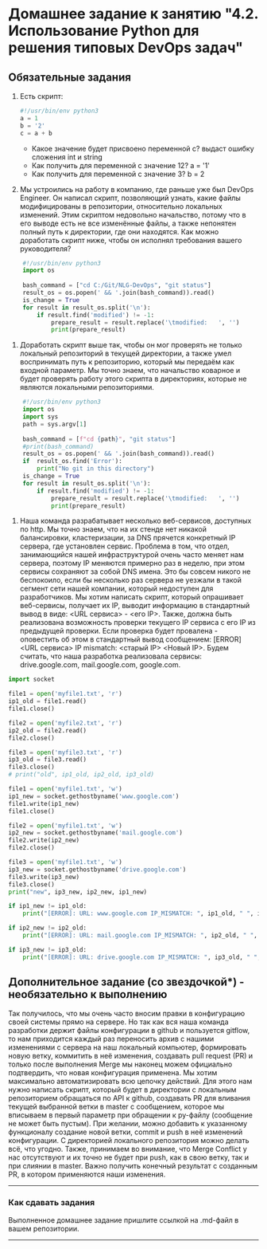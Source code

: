 # Домашнее задание к занятию "4.2. Использование Python для решения типовых DevOps задач"

## Обязательные задания

1. Есть скрипт:
	```python
    #!/usr/bin/env python3
	a = 1
	b = '2'
	c = a + b
	```
	* Какое значение будет присвоено переменной c? выдаст ошибку сложения int и string
	* Как получить для переменной c значение 12? a = '1'
	* Как получить для переменной c значение 3? b = 2

1. Мы устроились на работу в компанию, где раньше уже был DevOps Engineer. Он написал скрипт, позволяющий узнать, какие файлы модифицированы в репозитории, относительно локальных изменений. Этим скриптом недовольно начальство, потому что в его выводе есть не все изменённые файлы, а также непонятен полный путь к директории, где они находятся. Как можно доработать скрипт ниже, чтобы он исполнял требования вашего руководителя?

```python
	#!/usr/bin/env python3
	import os
	
	bash_command = ["cd C:/Git/NLG-DevOps", "git status"]
	result_os = os.popen(' && '.join(bash_command)).read()
	is_change = True
	for result in result_os.split('\n'):
		if result.find('modified') != -1:
			prepare_result = result.replace('\tmodified:   ', '')
			print(prepare_result)
```
1. Доработать скрипт выше так, чтобы он мог проверять не только локальный репозиторий в текущей директории, а также умел воспринимать путь к репозиторию, который мы передаём как входной параметр. Мы точно знаем, что начальство коварное и будет проверять работу этого скрипта в директориях, которые не являются локальными репозиториями.
```python
	#!/usr/bin/env python3
	import os
	import sys
	path = sys.argv[1]
	
	bash_command = [f"cd {path}", "git status"]
	#print(bash_command)
	result_os = os.popen(' && '.join(bash_command)).read()
	if  result_os.find('Error'):
		print("No git in this directory")
	is_change = True
	for result in result_os.split('\n'):
		if result.find('modified') != -1:
			prepare_result = result.replace('\tmodified:   ', '')
			print(prepare_result)
```
1. Наша команда разрабатывает несколько веб-сервисов, доступных по http. Мы точно знаем, что на их стенде нет никакой балансировки, кластеризации, за DNS прячется конкретный IP сервера, где установлен сервис. Проблема в том, что отдел, занимающийся нашей инфраструктурой очень часто меняет нам сервера, поэтому IP меняются примерно раз в неделю, при этом сервисы сохраняют за собой DNS имена. Это бы совсем никого не беспокоило, если бы несколько раз сервера не уезжали в такой сегмент сети нашей компании, который недоступен для разработчиков. Мы хотим написать скрипт, который опрашивает веб-сервисы, получает их IP, выводит информацию в стандартный вывод в виде: <URL сервиса> - <его IP>. Также, должна быть реализована возможность проверки текущего IP сервиса c его IP из предыдущей проверки. Если проверка будет провалена - оповестить об этом в стандартный вывод сообщением: [ERROR] <URL сервиса> IP mismatch: <старый IP> <Новый IP>. Будем считать, что наша разработка реализовала сервисы: drive.google.com, mail.google.com, google.com.
```python
import socket

file1 = open('myfile1.txt', 'r')
ip1_old = file1.read()
file1.close()

file2 = open('myfile2.txt', 'r')
ip2_old = file2.read()
file2.close()

file3 = open('myfile3.txt', 'r')
ip3_old = file3.read()
file3.close()
# print("old", ip1_old, ip2_old, ip3_old)

file1 = open('myfile1.txt', 'w')
ip1_new = socket.gethostbyname('www.google.com')
file1.write(ip1_new)
file1.close()

file2 = open('myfile1.txt', 'w')
ip2_new = socket.gethostbyname('mail.google.com')
file2.write(ip2_new)
file2.close()

file3 = open('myfile1.txt', 'w')
ip3_new = socket.gethostbyname('drive.google.com')
file3.write(ip3_new)
file3.close()
print("new", ip3_new, ip2_new, ip1_new)

if ip1_new != ip1_old:
    print("[ERROR]: URL: www.google.com IP_MISMATCH: ", ip1_old, " ", ip1_new)

if ip2_new != ip2_old:
    print("[ERROR]: URL: mail.google.com IP_MISMATCH: ", ip2_old, " ", ip2_new)

if ip3_new != ip3_old:
    print("[ERROR]: URL: drive.google.com IP_MISMATCH: ", ip3_old, " ", ip3_new)

```
## Дополнительное задание (со звездочкой*) - необязательно к выполнению

Так получилось, что мы очень часто вносим правки в конфигурацию своей системы прямо на сервере. Но так как вся наша команда разработки держит файлы конфигурации в github и пользуется gitflow, то нам приходится каждый раз переносить архив с нашими изменениями с сервера на наш локальный компьютер, формировать новую ветку, коммитить в неё изменения, создавать pull request (PR) и только после выполнения Merge мы наконец можем официально подтвердить, что новая конфигурация применена. Мы хотим максимально автоматизировать всю цепочку действий. Для этого нам нужно написать скрипт, который будет в директории с локальным репозиторием обращаться по API к github, создавать PR для вливания текущей выбранной ветки в master с сообщением, которое мы вписываем в первый параметр при обращении к py-файлу (сообщение не может быть пустым). При желании, можно добавить к указанному функционалу создание новой ветки, commit и push в неё изменений конфигурации. С директорией локального репозитория можно делать всё, что угодно. Также, принимаем во внимание, что Merge Conflict у нас отсутствуют и их точно не будет при push, как в свою ветку, так и при слиянии в master. Важно получить конечный результат с созданным PR, в котором применяются наши изменения. 


---

### Как сдавать задания

Выполненное домашнее задание пришлите ссылкой на .md-файл в вашем репозитории.

---
